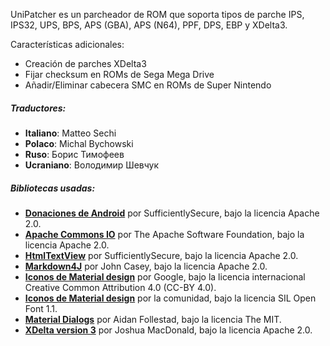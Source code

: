 UniPatcher es un parcheador de ROM que soporta tipos de parche IPS, IPS32, UPS, BPS, APS (GBA), APS (N64), PPF, DPS, EBP y XDelta3.

Características adicionales:

- Creación de parches XDelta3
- Fijar checksum en ROMs de Sega Mega Drive
- Añadir/Eliminar cabecera SMC en ROMs de Super Nintendo

##### Traductores:

- **Italiano**: Matteo Sechi
- **Polaco**: Michal Bychowski
- **Ruso**: Борис Тимофеев
- **Ucraniano**: Володимир Шевчук

##### Bibliotecas usadas:

- [**Donaciones de Android**](https://github.com/SufficientlySecure/donations) por SufficientlySecure, bajo la licencia Apache 2.0.
- [**Apache Commons IO**](https://commons.apache.org/proper/commons-io/) por The Apache Software Foundation, bajo la licencia Apache 2.0.
- [**HtmlTextView**](https://github.com/SufficientlySecure/html-textview) por SufficientlySecure, bajo la licencia Apache 2.0.
- [**Markdown4J**](https://github.com/jdcasey/markdown4j) por John Casey, bajo la licencia Apache 2.0.
- [**Iconos de Material design**](https://github.com/google/material-design-icons) por Google, bajo la licencia internacional Creative Common Attribution 4.0 (CC-BY 4.0).
- [**Iconos de Material design**](https://materialdesignicons.com) por la comunidad, bajo la licencia SIL Open Font 1.1.
- [**Material Dialogs**](https://github.com/afollestad/material-dialogs) por Aidan Follestad, bajo la licencia The MIT.
- [**XDelta version 3**](https://github.com/jmacd/xdelta) por Joshua MacDonald, bajo la licencia Apache 2.0.